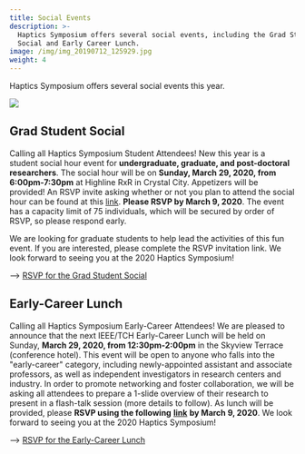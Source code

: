 ```yaml
---
title: Social Events
description: >-
  Haptics Symposium offers several social events, including the Grad Student
  Social and Early Career Lunch.
image: /img/img_20190712_125929.jpg
weight: 4
---
```

Haptics Symposium offers several social events this year.





![](/img/img_20190712_125929.jpg)

## Grad Student Social

Calling all Haptics Symposium Student Attendees! New this year is a student social hour event for **undergraduate, graduate, and post-doctoral researchers**. The social hour will be on **Sunday, March 29, 2020, from 6:00pm-7:30pm** at Highline RxR in Crystal City. Appetizers will be provided! An RSVP invite asking whether or not you plan to attend the social hour can be found at this [link](https://forms.gle/JHd5nAecsjPZGvFV8). **Please RSVP by March 9, 2020**. The event has a capacity limit of 75 individuals, which will be secured by order of RSVP, so please respond early.

We are looking for graduate students to help lead the activities of this fun event. If you are interested, please complete the RSVP invitation link.
We look forward to seeing you at the 2020 Haptics Symposium!

\--> [RSVP for the Grad Student Social](https://forms.gle/JHd5nAecsjPZGvFV8)

## Early-Career Lunch

Calling all Haptics Symposium Early-Career Attendees! We are pleased to announce that the next IEEE/TCH Early-Career Lunch will be held on Sunday, **March 29, 2020, from 12:30pm-2:00pm** in the Skyview Terrace (conference hotel). This event will be open to anyone who falls into the "early-career" category, including newly-appointed assistant and associate professors, as well as independent investigators in research centers and industry. In order to promote networking and foster collaboration, we will be asking all attendees to prepare a 1-slide overview of their research to present in a flash-talk session (more details to follow). As lunch will be provided, please **RSVP using the following** [**link**](https://forms.gle/JHd5nAecsjPZGvFV8) **by March 9, 2020**. We look forward to seeing you at the 2020 Haptics Symposium! 

\--> [RSVP for the Early-Career Lunch](https://forms.gle/aSrE4AJFKBr7FNGd6)
